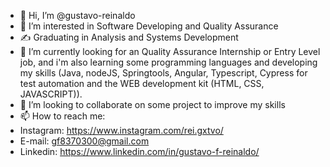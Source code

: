 - 👋 Hi, I’m @gustavo-reinaldo
- 👀 I’m interested in Software Developing and Quality Assurance
- ✍️ Graduating in Analysis and Systems Development
- 🌱 I’m currently looking for an Quality Assurance Internship or Entry Level job, and i'm also learning some programming languages and developing my skills (Java, nodeJS, Springtools, Angular, Typescript, Cypress for test automation and the WEB development kit (HTML, CSS, JAVASCRIPT)).
- 💞️ I’m looking to collaborate on some project to improve my skills
- 📫 How to reach me: 
- Instagram: https://www.instagram.com/rei.gxtvo/
- E-mail: gf8370300@gmail.com
- Linkedin: https://www.linkedin.com/in/gustavo-f-reinaldo/


<!---
gustavo-reinaldo/gustavo-reinaldo is a ✨ special ✨ repository because its `README.md` (this file) appears on your GitHub profile.
You can click the Preview link to take a look at your changes.
--->
